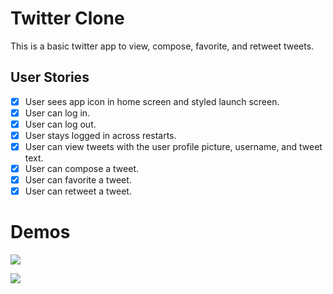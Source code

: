 # Twitter Clone

This is a basic twitter app to view, compose, favorite, and retweet tweets.

## User Stories

- [x] User sees app icon in home screen and styled launch screen.
- [x] User can log in.
- [x] User can log out.
- [x] User stays logged in across restarts.
- [x] User can view tweets with the user profile picture, username, and tweet text.
- [x] User can compose a tweet.
- [x] User can favorite a tweet.
- [x] User can retweet a tweet.

# Demos

![](https://github.com/QAGatPurdue/Twitter_client/blob/master/ezgif.com-video-to-gif-2.gif)

![](https://github.com/QAGatPurdue/Twitter_client/blob/master/ezgif.com-video-to-gif-3.gif)
